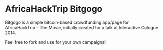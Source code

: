 AfricaHackTrip Bitgogo
======================

Bitgogo is a simple bitcoin-based crowdfunding app/page for AfricaHackTrip – The Movie, initially created for a talk at Interactive Cologne 2014.

Feel free to fork and use for your own campaigns!
